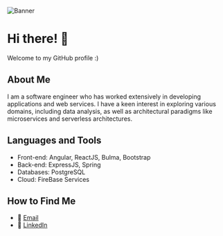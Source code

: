 ![Banner](https://wallpaperaccess.com/full/2471354.gif)

# Hi there! 👋 

Welcome to my GitHub profile :)

## About Me

I am a software engineer who has worked extensively in developing applications and web services. I have a keen interest in exploring various domains, including data analysis, as well as architectural paradigms like microservices and serverless architectures.

## Languages and Tools

- Front-end: Angular, ReactJS, Bulma, Bootstrap
- Back-end: ExpressJS, Spring
- Databases: PostgreSQL
- Cloud: FireBase Services


## How to Find Me

- 📧 [Email](mailto:dvndis.gheorghe@gmail.com)
- 💼 [LinkedIn](https://www.linkedin.com/feed/)
